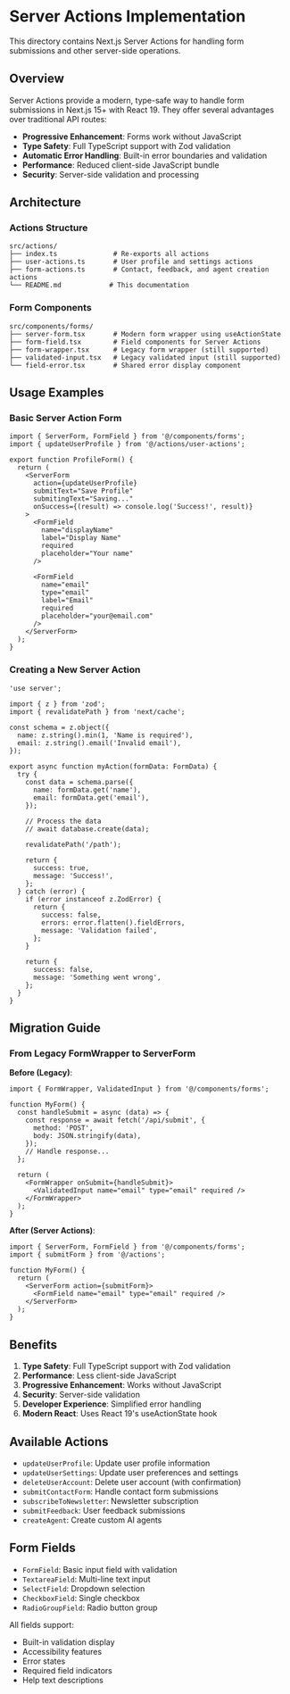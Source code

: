 # Server Actions Implementation

This directory contains Next.js Server Actions for handling form submissions and other server-side operations.

## Overview

Server Actions provide a modern, type-safe way to handle form submissions in Next.js 15+ with React 19. They offer several advantages over traditional API routes:

- **Progressive Enhancement**: Forms work without JavaScript
- **Type Safety**: Full TypeScript support with Zod validation
- **Automatic Error Handling**: Built-in error boundaries and validation
- **Performance**: Reduced client-side JavaScript bundle
- **Security**: Server-side validation and processing

## Architecture

### Actions Structure

```
src/actions/
├── index.ts              # Re-exports all actions
├── user-actions.ts       # User profile and settings actions
├── form-actions.ts       # Contact, feedback, and agent creation actions
└── README.md            # This documentation
```

### Form Components

```
src/components/forms/
├── server-form.tsx       # Modern form wrapper using useActionState
├── form-field.tsx        # Field components for Server Actions
├── form-wrapper.tsx      # Legacy form wrapper (still supported)
├── validated-input.tsx   # Legacy validated input (still supported)
└── field-error.tsx       # Shared error display component
```

## Usage Examples

### Basic Server Action Form

```tsx
import { ServerForm, FormField } from '@/components/forms';
import { updateUserProfile } from '@/actions/user-actions';

export function ProfileForm() {
  return (
    <ServerForm
      action={updateUserProfile}
      submitText="Save Profile"
      submitingText="Saving..."
      onSuccess={(result) => console.log('Success!', result)}
    >
      <FormField
        name="displayName"
        label="Display Name"
        required
        placeholder="Your name"
      />
      
      <FormField
        name="email"
        type="email"
        label="Email"
        required
        placeholder="your@email.com"
      />
    </ServerForm>
  );
}
```

### Creating a New Server Action

```tsx
'use server';

import { z } from 'zod';
import { revalidatePath } from 'next/cache';

const schema = z.object({
  name: z.string().min(1, 'Name is required'),
  email: z.string().email('Invalid email'),
});

export async function myAction(formData: FormData) {
  try {
    const data = schema.parse({
      name: formData.get('name'),
      email: formData.get('email'),
    });
    
    // Process the data
    // await database.create(data);
    
    revalidatePath('/path');
    
    return {
      success: true,
      message: 'Success!',
    };
  } catch (error) {
    if (error instanceof z.ZodError) {
      return {
        success: false,
        errors: error.flatten().fieldErrors,
        message: 'Validation failed',
      };
    }
    
    return {
      success: false,
      message: 'Something went wrong',
    };
  }
}
```

## Migration Guide

### From Legacy FormWrapper to ServerForm

**Before (Legacy)**:
```tsx
import { FormWrapper, ValidatedInput } from '@/components/forms';

function MyForm() {
  const handleSubmit = async (data) => {
    const response = await fetch('/api/submit', {
      method: 'POST',
      body: JSON.stringify(data),
    });
    // Handle response...
  };

  return (
    <FormWrapper onSubmit={handleSubmit}>
      <ValidatedInput name="email" type="email" required />
    </FormWrapper>
  );
}
```

**After (Server Actions)**:
```tsx
import { ServerForm, FormField } from '@/components/forms';
import { submitForm } from '@/actions';

function MyForm() {
  return (
    <ServerForm action={submitForm}>
      <FormField name="email" type="email" required />
    </ServerForm>
  );
}
```

## Benefits

1. **Type Safety**: Full TypeScript support with Zod validation
2. **Performance**: Less client-side JavaScript
3. **Progressive Enhancement**: Works without JavaScript
4. **Security**: Server-side validation
5. **Developer Experience**: Simplified error handling
6. **Modern React**: Uses React 19's useActionState hook

## Available Actions

- `updateUserProfile`: Update user profile information
- `updateUserSettings`: Update user preferences and settings
- `deleteUserAccount`: Delete user account (with confirmation)
- `submitContactForm`: Handle contact form submissions
- `subscribeToNewsletter`: Newsletter subscription
- `submitFeedback`: User feedback submissions
- `createAgent`: Create custom AI agents

## Form Fields

- `FormField`: Basic input field with validation
- `TextareaField`: Multi-line text input
- `SelectField`: Dropdown selection
- `CheckboxField`: Single checkbox
- `RadioGroupField`: Radio button group

All fields support:
- Built-in validation display
- Accessibility features
- Error states
- Required field indicators
- Help text descriptions